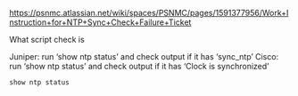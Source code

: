 https://psnmc.atlassian.net/wiki/spaces/PSNMC/pages/1591377956/Work+Instruction+for+NTP+Sync+Check+Failure+Ticket

What script check is

Juniper: run ‘show ntp status’ and check output if it has ‘sync_ntp’
Cisco: run ‘show ntp status’ and check output if it has ‘Clock is synchronized’

```
show ntp status
```



